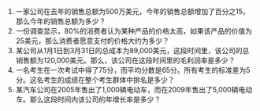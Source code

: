 

1. 一家公司在去年的销售总额为500万美元，今年的销售总额增加了百分之15，那么今年的销售总额为多少？
2. 一份调查显示，80%的消费者认为某种产品的价格太高，如果该产品的价值为25美元，那么消费者愿意支付的价格大约为多少？
3. 某公司从1月1日到3月31日的总成本为89,000美元，这段时间里，该公司的总销售额为120,000美元。那么，该公司在这段时间里的毛利润率是多少？
4. 一名考生在一次考试中得了75分，而平均分数是65分。所有考生的标准差为5分。这名考生的成绩在整个考生群体中排名是多少？
5. 某汽车公司在2005年售出了1,000辆电动车，而在2009年售出了5,000辆电动车。那么这段时间内该公司的年增长率是多少？